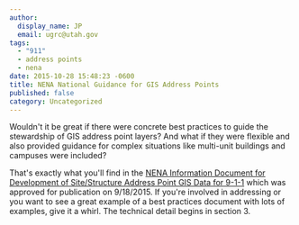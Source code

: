 ```yaml
---
author:
  display_name: JP
  email: ugrc@utah.gov
tags:
  - "911"
  - address points
  - nena
date: 2015-10-28 15:48:23 -0600
title: NENA National Guidance for GIS Address Points
published: false
category: Uncategorized
---
```


<p>Wouldn't it be great if there were concrete best practices to guide the stewardship of GIS address point layers? And what if they were flexible and also provided guidance for complex situations like multi-unit buildings and campuses were included? </p>
<p>That's exactly what you'll find in the <a href="https://www.nena.org/?SSAP">NENA Information Document for Development of Site/Structure Address Point GIS Data for 9-1-1</a> which was approved for publication on 9/18/2015. If you're involved in addressing or you want to see a great example of a best practices document with lots of examples, give it a whirl. The technical detail begins in section 3.</p>
